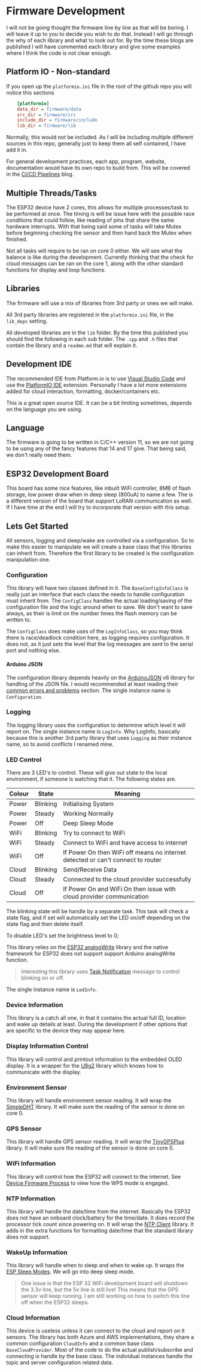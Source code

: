 # Firmware Development

I will not be going thought the firmware line by line as that will be boring.  I will leave it up to you to decide you wish to do that.  Instead I will go through the why of each library and what to look out for.  By the time these blogs are published I will have commented each library and give some examples where I think the code is not clear enough.

## Platform IO - Non-standard

If you open up the `platformio.ini` file in the root of the github repo you will notice this sections

```ini
    [platformio]
    data_dir = firmware/data
    src_dir = firmware/src
    include_dir = firmware/include
    lib_dir = firmware/lib
```

Normally, this would not be included.  As I will be including multiple different sources in this repo, generally just to keep them all self contained, I have add it in.  

For general development practices, each app, program, website, documentation would have its own repo to build from.  This will be covered in the [CI/CD Pipelines](./CICDPipeLines.md) blog.

## Multiple Threads/Tasks

The ESP32 device have 2 cores, this allows for multiple processes/task to be performed at once.  The timing is will be issue here with the possible race conditions that could follow, like reading of pins that share the same hardware interrupts. With that being said some of tasks will take Mutex before beginning checking the sensor and then hand back the Mutex when finished.  

Not all tasks will require to be ran on core 0 either.  We will see what the balance is like during the development.  Currently thinking that the check for cloud messages can be ran on the core 1, along with the other standard functions for display and loop functions.

## Libraries

The firmware will use a mix of libraries from 3rd party or ones we will make.  

All 3rd party libraries are registered in the `platformio.ini` file, in the `lib_deps` setting.

All developed libraries are in the `lib` folder.  By the time this published you should find the following in each sub folder.  The `.cpp` and `.h` files that contain the library and a `readme.md` that will explain it.

## Development IDE

The recommended IDE from Platform.io is to use [Visual Studio Code](https://code.visualstudio.com/download) and use the [PlatformIO IDE](https://marketplace.visualstudio.com/items?itemName=platformio.platformio-ide) extension.  Personally I have a lot more extensions added for cloud interaction, formatting, docker/containers etc.

This is a great open source IDE.  It can be a bit limiting sometimes, depends on the language you are using.  

## Language

The firmware is going to be written in C/C++ version 11, so we are not going to be using any of the fancy features that 14 and 17 give.  That being said, we don't really need them.

## ESP32 Development Board

This board has some nice features, like inbuilt WiFi controller, 8MB of flash storage, low power draw when in deep sleep (800uA) to name a few.  The is a different version of the board that support LoRAN communication as well.  If I have time at the end I will try to incorporate that version with this setup.

## Lets Get Started

All sensors, logging and sleep/wake are controlled via a configuration.  So to make this easier to manipulate we will create a base class that this libraries can inherit from.  Therefore the first library to be created is the configuration manipulation one.

### Configuration

This library will have two classes defined in it. The `BaseConfigInfoClass` is really just an interface that each class the needs to handle configuration must inherit from.  The `ConfigClass` handles the actual loading/saving of the configuration file and the logic around when to save.  We don't want to save always, as their is limit on the number times the flash memory can be written to.

The `ConfigClass` does make uses of the `LogInfoClass`, so you may think there is race/deadlock condition here, as logging requires configuration.  It does not, as it just sets the level that the log messages are sent to the serial port and nothing else.

#### Arduino JSON

The configuration library depends heavily on the [ArduinoJSON](https://arduinojson.org/) v6 library for handling of the JSON file.  I would recommended at least reading their [common errors and problems](https://arduinojson.org/v6/error/) section.  The single instance name is `Configuration`.

### Logging

The logging library uses the configuration to determine which level it will report on.  The single instance name is `LogInfo`.  Why LogInfo, basically because this is another 3rd party library that uses `Logging` as their instance name, so to avoid conflicts I renamed mine.

### LED Control

There are 3 LED's to control.  These will give out state to the local environment, if someone is watching that it.  The following states are.

| Colour | State    | Meaning                                                                         |
| ------ | -------- | ------------------------------------------------------------------------------- |
| Power  | Blinking | Initialising System                                                             |
| Power  | Steady   | Working Normally                                                                |
| Power  | Off      | Deep Sleep Mode                                                                 |
| WiFi   | Blinking | Try to connect to WiFi                                                          |
| WiFi   | Steady   | Connect to WiFi and have access to internet                                     |
| WiFi   | Off      | If Power On then WiFi off means no internet detected or can't connect to router |
| Cloud  | Blinking | Send/Receive Data                                                               |
| Cloud  | Steady   | Connected to the cloud provider successfully                                    |
| Cloud  | Off      | If Power On and WiFi On then issue with cloud provider communication            |

The blinking state will be handle by a separate task. This task will check a state flag, and if set will automatically set the LED on/off depending on the state flag and then delete itself.

To disable LED's set the brightness level to 0;

This library relies on the [ESP32 analogWrite](https://github.com/ERROPiX/ESP32_AnalogWrite) library and the native framework for ESP32 does not support support Arduino analogWrite function.

> Interesting this library uses [Task Notification](https://docs.espressif.com/projects/esp-idf/en/latest/esp32/api-reference/system/freertos.html#_CPPv411xTaskNotify12TaskHandle_t8uint32_t13eNotifyAction) message to control blinking on or off.  

The single instance name is `LedInfo`.

### Device Information

This library is a catch all one, in that it contains the actual full ID, location and wake up details at least.  During the development if other options that are specific to the device they may appear here.

### Display Information Control

This library will control and printout information to the embedded OLED display.  It is a wrapper for the [U8g2](https://github.com/olikraus/U8g2_Arduino) library which knows how to communicate with the display.

### Environment Sensor

This library will handle environment sensor reading.  It will wrap the [SimpleDHT](https://github.com/winlinvip/SimpleDHT?utm_source=platformio&utm_medium=piohome) library.  It will make sure the reading of the sensor is done on core 0.

### GPS Sensor

This library will handle GPS sensor reading.  It will wrap the [TinyGPSPlus](https://github.com/mikalhart/TinyGPSPlus) library.  It will make sure the reading of the sensor is done on core 0.

### WiFi Information

This library will control how the ESP32 will connect to the internet.  See [Device Firmware Process](./DeviceFirmwareProcess.md) to view how the WPS mode is engaged.

### NTP Information

This library will handle the date/time from the internet.  Basically the ESP32 does not have an onboard clock/battery for the time/date.  It does record the processor tick count since powering on.  It will wrap the [NTP Client](https://github.com/arduino-libraries/NTPClient?utm_source=platformio&utm_medium=piohome) library.  It adds in the extra functions for formatting date/time that the standard library does not support.

### WakeUp Information

This library will handle when to sleep and when to wake up.  It wraps the [ESP Sleep Modes](https://docs.espressif.com/projects/esp-idf/en/latest/esp32/api-reference/system/sleep_modes.html).  We will go into deep sleep mode.  

> One issue is that the ESP 32 WiFi development board will shutdown the 3.3v line, but the 5v line is still live!  This means that the GPS sensor will keep running. I am still working on how to switch this line off when the ESP32 sleeps.

### Cloud Information

This device is useless unless it can connect to the cloud and report on it sensors. The library has both Azure and AWS implementations, they share a common configuration `CloudInfo` and a common base class `BaseCloudProvider`.  Most of the code to do the actual publish/subscribe and connecting is handle by the base class.  The individual instances handle the topic and server configuration related data.
